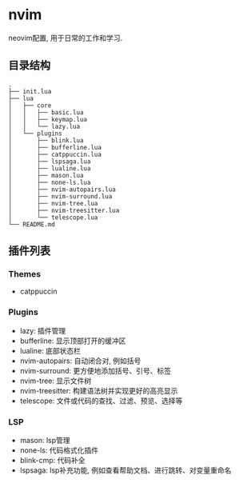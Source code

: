 # nvim

neovim配置, 用于日常的工作和学习.

## 目录结构

```tree
.
├── init.lua
├── lua
│   ├── core
│   │   ├── basic.lua
│   │   ├── keymap.lua
│   │   └── lazy.lua
│   └── plugins
│       ├── blink.lua
│       ├── bufferline.lua
│       ├── catppuccin.lua
│       ├── lspsaga.lua
│       ├── lualine.lua
│       ├── mason.lua
│       ├── none-ls.lua
│       ├── nvim-autopairs.lua
│       ├── nvim-surround.lua
│       ├── nvim-tree.lua
│       ├── nvim-treesitter.lua
│       └── telescope.lua
└── README.md
```

## 插件列表

### Themes

* catppuccin

### Plugins

* lazy: 插件管理
* bufferline: 显示顶部打开的缓冲区
* lualine: 底部状态栏
* nvim-autopairs: 自动闭合对, 例如括号
* nvim-surround: 更方便地添加括号、引号、标签
* nvim-tree: 显示文件树
* nvim-treesitter: 构建语法树并实现更好的高亮显示
* telescope: 文件或代码的查找、过滤、预览、选择等

### LSP

* mason: lsp管理
* none-ls: 代码格式化插件
* blink-cmp: 代码补全
* lspsaga: lsp补充功能, 例如查看帮助文档、进行跳转、对变量重命名
